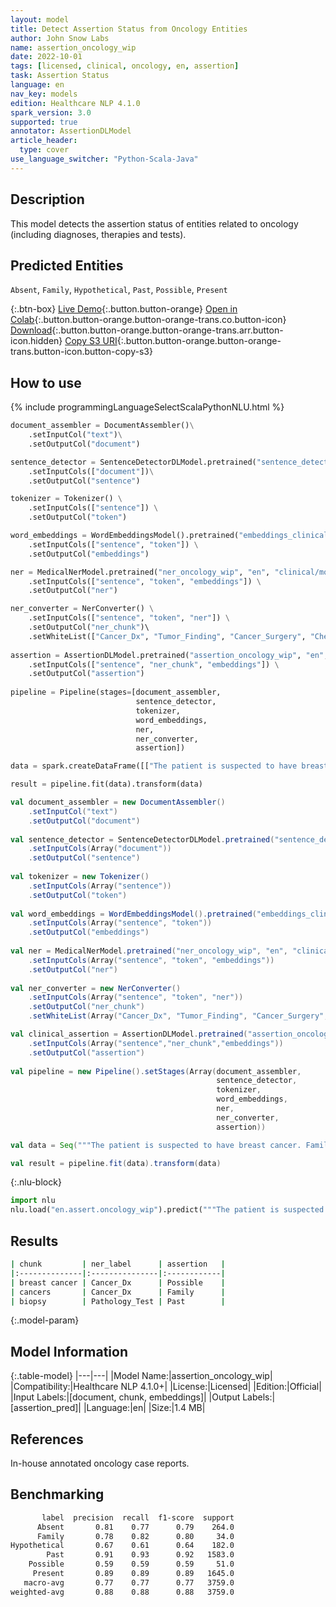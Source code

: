 ```yaml
---
layout: model
title: Detect Assertion Status from Oncology Entities
author: John Snow Labs
name: assertion_oncology_wip
date: 2022-10-01
tags: [licensed, clinical, oncology, en, assertion]
task: Assertion Status
language: en
nav_key: models
edition: Healthcare NLP 4.1.0
spark_version: 3.0
supported: true
annotator: AssertionDLModel
article_header:
  type: cover
use_language_switcher: "Python-Scala-Java"
---
```


## Description

This model detects the assertion status of entities related to oncology (including diagnoses, therapies and tests).

## Predicted Entities

`Absent`, `Family`, `Hypothetical`, `Past`, `Possible`, `Present`

{:.btn-box}
[Live Demo](https://demo.johnsnowlabs.com/healthcare/ASSERTION_ONCOLOGY/){:.button.button-orange}
[Open in Colab](https://colab.research.google.com/github/JohnSnowLabs/spark-nlp-workshop/blob/master/tutorials/Certification_Trainings/Healthcare/27.Oncology_Model.ipynb){:.button.button-orange.button-orange-trans.co.button-icon}
[Download](https://s3.amazonaws.com/auxdata.johnsnowlabs.com/clinical/models/assertion_oncology_wip_en_4.1.0_3.0_1664641275549.zip){:.button.button-orange.button-orange-trans.arr.button-icon.hidden}
[Copy S3 URI](s3://auxdata.johnsnowlabs.com/clinical/models/assertion_oncology_wip_en_4.1.0_3.0_1664641275549.zip){:.button.button-orange.button-orange-trans.button-icon.button-copy-s3}

## How to use



<div class="tabs-box" markdown="1">
{% include programmingLanguageSelectScalaPythonNLU.html %}

```python
document_assembler = DocumentAssembler()\
    .setInputCol("text")\
    .setOutputCol("document")

sentence_detector = SentenceDetectorDLModel.pretrained("sentence_detector_dl_healthcare","en","clinical/models")\
    .setInputCols(["document"])\
    .setOutputCol("sentence")

tokenizer = Tokenizer() \
    .setInputCols(["sentence"]) \
    .setOutputCol("token")

word_embeddings = WordEmbeddingsModel().pretrained("embeddings_clinical", "en", "clinical/models")\
    .setInputCols(["sentence", "token"]) \
    .setOutputCol("embeddings")                

ner = MedicalNerModel.pretrained("ner_oncology_wip", "en", "clinical/models") \
    .setInputCols(["sentence", "token", "embeddings"]) \
    .setOutputCol("ner")

ner_converter = NerConverter() \
    .setInputCols(["sentence", "token", "ner"]) \
    .setOutputCol("ner_chunk")\   
    .setWhiteList(["Cancer_Dx", "Tumor_Finding", "Cancer_Surgery", "Chemotherapy", "Pathology_Test", "Imaging_Test"])
    
assertion = AssertionDLModel.pretrained("assertion_oncology_wip", "en", "clinical/models") \
    .setInputCols(["sentence", "ner_chunk", "embeddings"]) \
    .setOutputCol("assertion")
        
pipeline = Pipeline(stages=[document_assembler,
                            sentence_detector,
                            tokenizer,
                            word_embeddings,
                            ner,
                            ner_converter,
                            assertion])

data = spark.createDataFrame([["The patient is suspected to have breast cancer. Family history is positive for other cancers. The result of the biopsy was positive."]]).toDF("text")

result = pipeline.fit(data).transform(data)

```
```scala
val document_assembler = new DocumentAssembler()
    .setInputCol("text")
    .setOutputCol("document")
    
val sentence_detector = SentenceDetectorDLModel.pretrained("sentence_detector_dl_healthcare","en","clinical/models")
    .setInputCols(Array("document"))
    .setOutputCol("sentence")
    
val tokenizer = new Tokenizer()
    .setInputCols(Array("sentence"))
    .setOutputCol("token")
    
val word_embeddings = WordEmbeddingsModel().pretrained("embeddings_clinical", "en", "clinical/models")
    .setInputCols(Array("sentence", "token"))
    .setOutputCol("embeddings")                
    
val ner = MedicalNerModel.pretrained("ner_oncology_wip", "en", "clinical/models")
    .setInputCols(Array("sentence", "token", "embeddings"))
    .setOutputCol("ner")
    
val ner_converter = new NerConverter()
    .setInputCols(Array("sentence", "token", "ner"))
    .setOutputCol("ner_chunk")
    .setWhiteList(Array("Cancer_Dx", "Tumor_Finding", "Cancer_Surgery", "Chemotherapy", "Pathology_Test", "Imaging_Test"))

val clinical_assertion = AssertionDLModel.pretrained("assertion_oncology_wip","en","clinical/models")
    .setInputCols(Array("sentence","ner_chunk","embeddings"))
    .setOutputCol("assertion")
        
val pipeline = new Pipeline().setStages(Array(document_assembler,
                                              sentence_detector,
                                              tokenizer,
                                              word_embeddings,
                                              ner,
                                              ner_converter,
                                              assertion))

val data = Seq("""The patient is suspected to have breast cancer. Family history is positive for other cancers. The result of the biopsy was positive.""").toDF("text")

val result = pipeline.fit(data).transform(data)
```


{:.nlu-block}
```python
import nlu
nlu.load("en.assert.oncology_wip").predict("""The patient is suspected to have breast cancer. Family history is positive for other cancers. The result of the biopsy was positive.""")
```

</div>

## Results

```bash
| chunk         | ner_label      | assertion   |
|:--------------|:---------------|:------------|
| breast cancer | Cancer_Dx      | Possible    |
| cancers       | Cancer_Dx      | Family      |
| biopsy        | Pathology_Test | Past        |
```

{:.model-param}
## Model Information

{:.table-model}
|---|---|
|Model Name:|assertion_oncology_wip|
|Compatibility:|Healthcare NLP 4.1.0+|
|License:|Licensed|
|Edition:|Official|
|Input Labels:|[document, chunk, embeddings]|
|Output Labels:|[assertion_pred]|
|Language:|en|
|Size:|1.4 MB|

## References

In-house annotated oncology case reports.

## Benchmarking

```bash
       label  precision  recall  f1-score  support
      Absent       0.81    0.77      0.79    264.0
      Family       0.78    0.82      0.80     34.0
Hypothetical       0.67    0.61      0.64    182.0
        Past       0.91    0.93      0.92   1583.0
    Possible       0.59    0.59      0.59     51.0
     Present       0.89    0.89      0.89   1645.0
   macro-avg       0.77    0.77      0.77   3759.0
weighted-avg       0.88    0.88      0.88   3759.0
```
